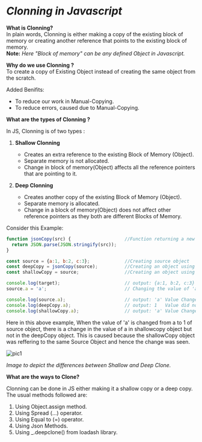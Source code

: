 # **_Clonning in Javascript_**

**What is Clonning?**
<br>
In plain words, Clonning is either making a copy of the existing block of memory or creating another reference that points to the existing block of memory.
<br>
**Note:** _Here "Block of memory" can be any defined Object in Javascript._

**Why do we use Clonning ?**
<br>
To create a copy of Existing Object instead of creating the same object from the scratch.<br>

Added Benifits:

* To reduce our work in Manual-Copying.
* To reduce errors, caused due to Manual-Copying.

**What are the types of Clonning ?**

In JS, Clonning is of two types :

1. **Shallow Clonning**
    * Creates an extra reference to the existing Block of Memory (Object).
    * Separate memory is not allocated.
    * Change in block of memory(Object) affects all the reference pointers that are pointing to it.

2. **Deep Clonning**
    * Creates another copy of the existing Block of Memory (Object).
    * Separate memory is allocated.
    * Change in a block of memory(Object) does not affect other reference pointers as they both are different Blocks of Memory.

Consider this Example:
```js
function jsonCopy(src) {                    //Function returning a new object copied using src object
  return JSON.parse(JSON.stringify(src));
}

const source = {a:1, b:2, c:3};             //Creating source object
const deepCopy = jsonCopy(source);          //Creating an object using deep Clone.
const shallowCopy = source;                 //Creating an object using shallow Clone.

console.log(target);                        // output: {a:1, b:2, c:3}
source.a = 'a';                             // Changing the value of 'a' in source object

console.log(source.a);                      // output: 'a' Value Changed
console.log(deepCopy.a);                    // output: 1   Value did not Change
console.log(shallowCopy.a);                 // output: 'a' Value Changed
```

Here in this above example,
When the value of 'a' is changed from a to 1 of source object, there is a change in the value of a in shallowcopy object but not in the deepCopy object. This is caused because the shallowCopy object was reffering to the same Source Object and hence the change was seen.

![pic1](https://miro.medium.com/max/488/0*RGt-o4ovYiIt_9nS.)

_Image to depict the differences between Shallow and Deep Clone._

**What are the ways to Clone?**

Clonning can be done in JS either making it a shallow copy or a deep copy. The usual methods followed are:

1. Using Object.assign method.
2. Using Spread (...) operator.
3. Using Equal to (=) operator.
4. Using Json Methods.
5. Using _.deepclone() from loadash library.
